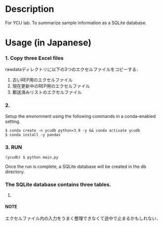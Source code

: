 
# Description

For YCU lab.
To summarize sample information as a SQLite database.


# Usage (in Japanese)
### 1. Copy three Excel files  
rawdataディレクトリに以下の3つのエクセルファイルをコピーする．

  1. 古いREP用のエクセルファイル
  2. 現在更新中のREP用のエクセルファイル
  3. 郵送済みリストのエクセルファイル

### 2. 
Setup the environment using the following commands in a conda-enabled setting.
```Shell
$ conda create -n ycudb python=3.9 -y && conda activate ycudb
$ conda install -y pandas 
```

### 3. RUN
```Shell
(ycudb) $ python main.py
```
Once the run is complete, a SQLite database will be created in the db directory.

### The SQLite database contains three tables.
1. 

#### NOTE
エクセルファイル内の入力をうまく整理できなくて途中で止まるかもしれない．
